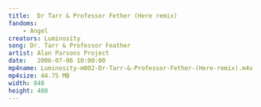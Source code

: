 ```yaml
---
title:  Dr Tarr & Professor Fether (Here remix)
fandoms:
    - Angel
creators: Luminosity
song: Dr. Tarr & Professor Feather
artist: Alan Parsons Project
date:   2006-07-06 10:00:00
mp4name: Luminosity-m002-Dr-Tarr-&-Professor-Fether-(Here-remix).m4v
mp4size: 44.75 MB
width: 848
height: 480
---
```



  